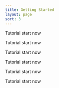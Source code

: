 ```yaml
---
title: Getting Started
layout: page
sort: 3
---
```


Tutorial start now

Tutorial start now

Tutorial start now

Tutorial start now

Tutorial start now

Tutorial start now

